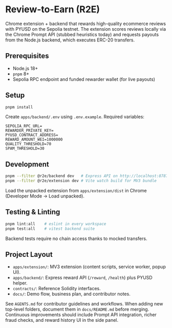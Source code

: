 # Review-to-Earn (R2E)

Chrome extension + backend that rewards high-quality ecommerce reviews with PYUSD on the Sepolia testnet. The extension scores reviews locally via the Chrome Prompt API (stubbed heuristics today) and requests payouts from the Node.js backend, which executes ERC-20 transfers.

## Prerequisites
- Node.js 18+
- `pnpm` 8+
- Sepolia RPC endpoint and funded rewarder wallet (for live payouts)

## Setup
```bash
pnpm install
```

Create `apps/backend/.env` using `.env.example`. Required variables:
```
SEPOLIA_RPC_URL=
REWARDER_PRIVATE_KEY=
PYUSD_CONTRACT_ADDRESS=
REWARD_AMOUNT_WEI=1000000
QUALITY_THRESHOLD=70
SPAM_THRESHOLD=30
```

## Development
```bash
pnpm --filter @r2e/backend dev   # Express API on http://localhost:8787
pnpm --filter @r2e/extension dev # Vite watch build for MV3 bundle
```
Load the unpacked extension from `apps/extension/dist` in Chrome (Developer Mode → Load unpacked).

## Testing & Linting
```bash
pnpm lint:all    # eslint in every workspace
pnpm test:all    # vitest backend suite
```
Backend tests require no chain access thanks to mocked transfers.

## Project Layout
- `apps/extension/`: MV3 extension (content scripts, service worker, popup UI).
- `apps/backend/`: Express reward API (`/reward`, `/health`) plus PYUSD helper.
- `contracts/`: Reference Solidity interfaces.
- `docs/`: Demo flow, business plan, and contributor notes.

See `AGENTS.md` for contributor guidelines and workflows. When adding new top-level folders, document them in `docs/README.md` before merging. Continuous improvements should include Prompt API integration, richer fraud checks, and reward history UI in the side panel.
